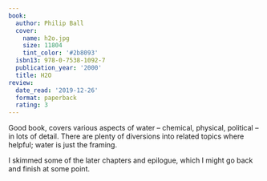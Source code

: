 ```yaml
---
book:
  author: Philip Ball
  cover:
    name: h2o.jpg
    size: 11804
    tint_color: '#2b8093'
  isbn13: 978-0-7538-1092-7
  publication_year: '2000'
  title: H2O
review:
  date_read: '2019-12-26'
  format: paperback
  rating: 3
---
```


Good book, covers various aspects of water – chemical, physical, political – in lots of detail. There are plenty of diversions into related topics where helpful; water is just the framing.

I skimmed some of the later chapters and epilogue, which I might go back and finish at some point.